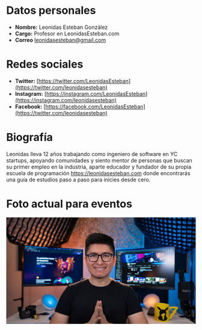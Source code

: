 # Datos personales
- **Nombre:** Leonidas Esteban González
- **Cargo:** Profesor en LeonidasEsteban.com
- **Correo** leonidasesteban@gmail.com
# Redes sociales
- **Twitter:** [https://twitter.com/LeonidasEsteban](https://twitter.com/leonidasesteban)
- **Instagram:** [https://instagram.com/LeonidasEsteban](https://instagram.com/leonidasesteban)
- **Facebook:** [https://facebook.com/LeonidasEsteban](https://twitter.com/leonidasesteban)
# Biografía 
Leonidas lleva 12 años trabajando como ingeniero de software en YC startups, apoyando comunidades y siento mentor de personas que buscan su primer empleo en la industria, aparte educador y fundador de su propia escuela de programación https://leonidasesteban.com donde encontrarás una guía de estudios paso a paso para inicies desde cero.

# Foto actual para eventos

![Leonidas 2021](https://raw.githubusercontent.com/LeonidasEsteban/avatar/main/2021-leonidas-esteban.jpg)
